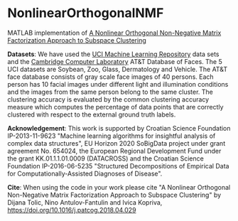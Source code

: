 # NonlinearOrthogonalNMF

MATLAB implementation of <a href=https://arxiv.org/abs/1709.10323>A Nonlinear Orthogonal Non-Negative Matrix Factorization Approach to Subspace Clustering</a>

<b>Datasets</b>: We have used the <a href=http://archive.ics.uci.edu/ml/>UCI Machine Learning Repository</a> data sets and the <a href=http://www.cl.cam.ac.uk/research/dtg/attarchive/facedatabase.html>Cambridge Computer Laboratory</a> AT&T Database of Faces. The 5 UCI datasets are Soybean, Zoo, Glass, Dermatology and Vehicle. The AT&T face database consists of gray scale face images of 40 persons. Each person has 10 facial images under different light and illumination conditions and the images from the same person belong to the same cluster. The clustering accuracy is evaluated by the common clustering accuracy measure which
computes the percentage of data points that are correctly clustered with respect to the external ground
truth labels. 

<b>Acknowledgement</b>: This work is supported by Croatian Science Foundation IP-2013-11-9623 "Machine learning
algorithms for insightful analysis of complex data structures", EU Horizon 2020
SoBigData project under grant agreement No. 654024, the European Regional Development Fund under the grant KK.01.1.1.01.0009 (DATACROSS) and the Croatian Science Foundation IP-2016-06-5235 "Structured Decompositions of Empirical Data for Computationally-Assisted Diagnoses of Disease".

<b>Cite</b>: When using the code in your work please cite "A Nonlinear Orthogonal Non-Negative Matrix Factorization Approach to Subspace Clustering" by Dijana Tolic, Nino Antulov-Fantulin and Ivica Kopriva, https://doi.org/10.1016/j.patcog.2018.04.029



